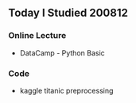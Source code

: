 ## Today I Studied 200812

### Online Lecture
* DataCamp - Python Basic

### Code
* kaggle titanic preprocessing 
